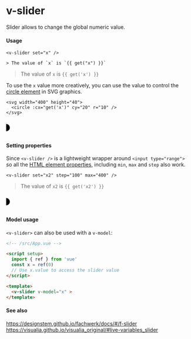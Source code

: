 # v-slider

Slider allows to change the global numeric value.

#### Usage

```vue
<v-slider set="x" />

> The value of `x` is `{{ get("x") }}`
```

<v-slider set="x"  />

> The value of `x` is `{{ get('x') }}`

To use the `x` value more creatively, you can use the value to control the [circle element](https://developer.mozilla.org/en-US/docs/Web/SVG/Element/circle) in SVG graphics.

```vue
<svg width="400" height="40">
  <circle :cx="get('x')" cy="20" r="10" />
</svg>
```

<svg width="400" height="40">
  <circle :cx="get('x')" cy="20" r="10" />
</svg>

#### Setting properties

Since `<v-slider />` is a lightweight wrapper around `<input type="range">` so all the [HTML element properties](https://developer.mozilla.org/en-US/docs/Web/HTML/Element/input/range), including `min`, `max` and `step` also work.

```vue
<v-slider set="x2" step="100" max="400" />
```

<v-slider set="x2" step="100" max="400"  />

> The value of `x2` is `{{ get('x2') }}`

<svg width="400" height="40">
  <circle :cx="get('x2')" cy="20" r="10" />
</svg>

#### Model usage

`<v-slider>` can also be used with a `v-model`:

```md
<!-- /src/App.vue -->

<script setup>
  import { ref } from 'vue'
  const x = ref(0)
  // Use x.value to access the slider value
</script>

<template>
  <v-slider v-model="x" >
</template>
```

#### See also

https://designstem.github.io/fachwerk/docs/#/f-slider
https://visualia.github.io/visualia_original/#live-variables_slider
